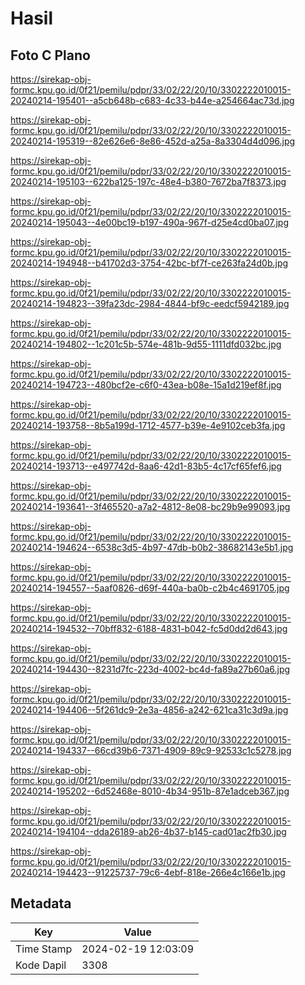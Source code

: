 # Hasil

## Foto C Plano

https://sirekap-obj-formc.kpu.go.id/0f21/pemilu/pdpr/33/02/22/20/10/3302222010015-20240214-195401--a5cb648b-c683-4c33-b44e-a254664ac73d.jpg

https://sirekap-obj-formc.kpu.go.id/0f21/pemilu/pdpr/33/02/22/20/10/3302222010015-20240214-195319--82e626e6-8e86-452d-a25a-8a3304d4d096.jpg

https://sirekap-obj-formc.kpu.go.id/0f21/pemilu/pdpr/33/02/22/20/10/3302222010015-20240214-195103--622ba125-197c-48e4-b380-7672ba7f8373.jpg

https://sirekap-obj-formc.kpu.go.id/0f21/pemilu/pdpr/33/02/22/20/10/3302222010015-20240214-195043--4e00bc19-b197-490a-967f-d25e4cd0ba07.jpg

https://sirekap-obj-formc.kpu.go.id/0f21/pemilu/pdpr/33/02/22/20/10/3302222010015-20240214-194948--b41702d3-3754-42bc-bf7f-ce263fa24d0b.jpg

https://sirekap-obj-formc.kpu.go.id/0f21/pemilu/pdpr/33/02/22/20/10/3302222010015-20240214-194823--39fa23dc-2984-4844-bf9c-eedcf5942189.jpg

https://sirekap-obj-formc.kpu.go.id/0f21/pemilu/pdpr/33/02/22/20/10/3302222010015-20240214-194802--1c201c5b-574e-481b-9d55-1111dfd032bc.jpg

https://sirekap-obj-formc.kpu.go.id/0f21/pemilu/pdpr/33/02/22/20/10/3302222010015-20240214-194723--480bcf2e-c6f0-43ea-b08e-15a1d219ef8f.jpg

https://sirekap-obj-formc.kpu.go.id/0f21/pemilu/pdpr/33/02/22/20/10/3302222010015-20240214-193758--8b5a199d-1712-4577-b39e-4e9102ceb3fa.jpg

https://sirekap-obj-formc.kpu.go.id/0f21/pemilu/pdpr/33/02/22/20/10/3302222010015-20240214-193713--e497742d-8aa6-42d1-83b5-4c17cf65fef6.jpg

https://sirekap-obj-formc.kpu.go.id/0f21/pemilu/pdpr/33/02/22/20/10/3302222010015-20240214-193641--3f465520-a7a2-4812-8e08-bc29b9e99093.jpg

https://sirekap-obj-formc.kpu.go.id/0f21/pemilu/pdpr/33/02/22/20/10/3302222010015-20240214-194624--6538c3d5-4b97-47db-b0b2-38682143e5b1.jpg

https://sirekap-obj-formc.kpu.go.id/0f21/pemilu/pdpr/33/02/22/20/10/3302222010015-20240214-194557--5aaf0826-d69f-440a-ba0b-c2b4c4691705.jpg

https://sirekap-obj-formc.kpu.go.id/0f21/pemilu/pdpr/33/02/22/20/10/3302222010015-20240214-194532--70bff832-6188-4831-b042-fc5d0dd2d643.jpg

https://sirekap-obj-formc.kpu.go.id/0f21/pemilu/pdpr/33/02/22/20/10/3302222010015-20240214-194430--8231d7fc-223d-4002-bc4d-fa89a27b60a6.jpg

https://sirekap-obj-formc.kpu.go.id/0f21/pemilu/pdpr/33/02/22/20/10/3302222010015-20240214-194406--5f261dc9-2e3a-4856-a242-621ca31c3d9a.jpg

https://sirekap-obj-formc.kpu.go.id/0f21/pemilu/pdpr/33/02/22/20/10/3302222010015-20240214-194337--66cd39b6-7371-4909-89c9-92533c1c5278.jpg

https://sirekap-obj-formc.kpu.go.id/0f21/pemilu/pdpr/33/02/22/20/10/3302222010015-20240214-195202--6d52468e-8010-4b34-951b-87e1adceb367.jpg

https://sirekap-obj-formc.kpu.go.id/0f21/pemilu/pdpr/33/02/22/20/10/3302222010015-20240214-194104--dda26189-ab26-4b37-b145-cad01ac2fb30.jpg

https://sirekap-obj-formc.kpu.go.id/0f21/pemilu/pdpr/33/02/22/20/10/3302222010015-20240214-194423--91225737-79c6-4ebf-818e-266e4c166e1b.jpg


## Metadata

| Key        | Value               |
| ---------- | ------------------- |
| Time Stamp | 2024-02-19 12:03:09 |
| Kode Dapil | 3308                |



